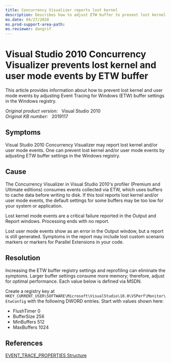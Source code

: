 ```yaml
---
title: Concurrency Visualizer reports lost kernel
description: Describes how to adjust ETW buffer to prevent lost kernel and user mode events reported by VS 2010 Concurrency Visualizer.
ms.date: 04/27/2020
ms.prod-support-area-path:
ms.reviewer: dangrif
---
```

# Visual Studio 2010 Concurrency Visualizer prevents lost kernel and user mode events by ETW buffer

This article provides information about how to prevent lost kernel and user mode events by adjusting Event Tracing for Windows (ETW) buffer settings in the Windows registry.

_Original product version:_ &nbsp;  Visual Studio 2010  
_Original KB number:_ &nbsp; 2019117

## Symptoms

Visual Studio 2010 Concurrency Visualizer may report lost kernel and/or user mode events. One can prevent lost kernel and/or user mode events by adjusting ETW buffer settings in the Windows registry.

## Cause

The Concurrency Visualizer in Visual Studio 2010's profiler (Premium and Ultimate editions) consumes events collected via ETW, which uses buffers to cache data before writing to disk. If this tool reports lost kernel and/or user mode events, the default settings for some buffers may be too low for your system or application.

Lost kernel mode events are a critical failure reported in the Output and Report windows. Processing ends with no report.

Lost user mode events show as an error in the Output window, but a report is still generated. Symptoms in the report may include lost custom scenario markers or markers for Parallel Extensions in your code.

## Resolution

Increasing the ETW buffer registry settings and reprofiling can eliminate the symptoms. Larger buffer settings consume more memory; therefore, adjust for optimal performance. Each value below is defined via MSDN.

Create a registry key at `HKEY_CURRENT_USER\SOFTWARE\Microsoft\VisualStudio\10.0\VSPerf\Monitor\EtwConfig` with the following DWORD entries. Start with values shown here:

- FlushTimer 0
- BufferSize 256
- MinBuffers 512
- MaxBuffers 1024

## References

[EVENT_TRACE_PROPERTIES Structure](/windows/win32/api/evntrace/ns-evntrace-event_trace_properties)

